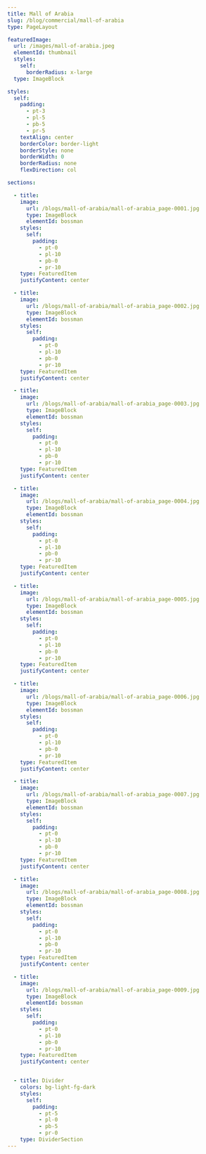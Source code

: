 ```yaml
---
title: Mall of Arabia
slug: /blog/commercial/mall-of-arabia
type: PageLayout

featuredImage:
  url: /images/mall-of-arabia.jpeg
  elementId: thumbnail
  styles:
    self:
      borderRadius: x-large
  type: ImageBlock

styles:
  self:
    padding:
      - pt-3
      - pl-5
      - pb-5
      - pr-5
    textAlign: center
    borderColor: border-light
    borderStyle: none
    borderWidth: 0
    borderRadius: none
    flexDirection: col

sections:

  - title:
    image:
      url: /blogs/mall-of-arabia/mall-of-arabia_page-0001.jpg
      type: ImageBlock
      elementId: bossman
    styles:
      self:
        padding:
          - pt-0
          - pl-10
          - pb-0
          - pr-10
    type: FeaturedItem
    justifyContent: center

  - title:
    image:
      url: /blogs/mall-of-arabia/mall-of-arabia_page-0002.jpg
      type: ImageBlock
      elementId: bossman
    styles:
      self:
        padding:
          - pt-0
          - pl-10
          - pb-0
          - pr-10
    type: FeaturedItem
    justifyContent: center

  - title:
    image:
      url: /blogs/mall-of-arabia/mall-of-arabia_page-0003.jpg
      type: ImageBlock
      elementId: bossman
    styles:
      self:
        padding:
          - pt-0
          - pl-10
          - pb-0
          - pr-10
    type: FeaturedItem
    justifyContent: center

  - title:
    image:
      url: /blogs/mall-of-arabia/mall-of-arabia_page-0004.jpg
      type: ImageBlock
      elementId: bossman
    styles:
      self:
        padding:
          - pt-0
          - pl-10
          - pb-0
          - pr-10
    type: FeaturedItem
    justifyContent: center

  - title:
    image:
      url: /blogs/mall-of-arabia/mall-of-arabia_page-0005.jpg
      type: ImageBlock
      elementId: bossman
    styles:
      self:
        padding:
          - pt-0
          - pl-10
          - pb-0
          - pr-10
    type: FeaturedItem
    justifyContent: center

  - title:
    image:
      url: /blogs/mall-of-arabia/mall-of-arabia_page-0006.jpg
      type: ImageBlock
      elementId: bossman
    styles:
      self:
        padding:
          - pt-0
          - pl-10
          - pb-0
          - pr-10
    type: FeaturedItem
    justifyContent: center

  - title:
    image:
      url: /blogs/mall-of-arabia/mall-of-arabia_page-0007.jpg
      type: ImageBlock
      elementId: bossman
    styles:
      self:
        padding:
          - pt-0
          - pl-10
          - pb-0
          - pr-10
    type: FeaturedItem
    justifyContent: center

  - title:
    image:
      url: /blogs/mall-of-arabia/mall-of-arabia_page-0008.jpg
      type: ImageBlock
      elementId: bossman
    styles:
      self:
        padding:
          - pt-0
          - pl-10
          - pb-0
          - pr-10
    type: FeaturedItem
    justifyContent: center

  - title:
    image:
      url: /blogs/mall-of-arabia/mall-of-arabia_page-0009.jpg
      type: ImageBlock
      elementId: bossman
    styles:
      self:
        padding:
          - pt-0
          - pl-10
          - pb-0
          - pr-10
    type: FeaturedItem
    justifyContent: center


  - title: Divider
    colors: bg-light-fg-dark
    styles:
      self:
        padding:
          - pt-5
          - pl-0
          - pb-5
          - pr-0
    type: DividerSection
---
```

